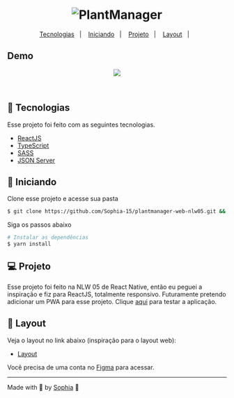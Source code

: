 <h1 align="center">
    <img alt="PlantManager" title="PlantManager" src="https://raw.githubusercontent.com/birobirobiro/nlw-05-plantmanager/5a583f20d0e88fdf4afd88d1cee338e12556ccb4/.github/logo.svg" />
</h1>

<p align="center">
  <a href="#-tecnologias">Tecnologias</a>&nbsp;&nbsp;&nbsp;|&nbsp;&nbsp;&nbsp;
  <a href="#-iniciando">Iniciando</a>&nbsp;&nbsp;&nbsp;|&nbsp;&nbsp;&nbsp;
  <a href="#-projeto">Projeto</a>&nbsp;&nbsp;&nbsp;|&nbsp;&nbsp;&nbsp;
  <a href="#-layout">Layout</a>&nbsp;&nbsp;&nbsp;|&nbsp;&nbsp;&nbsp;
</p>


## Demo

<p  align="center">
  <img src="https://user-images.githubusercontent.com/67246528/137040533-d1400405-8783-4f2e-903d-31ec09c86324.gif"/>
</p>


<br>


## 🧪 Tecnologias

Esse projeto foi feito com as seguintes tecnologias.

- [ReactJS](https://reactjs.org/)
- [TypeScript](https://www.typescriptlang.org/)
- [SASS](https://sass-lang.com/)
- [JSON Server](https://www.npmjs.com/package/json-server)


## 🚀 Iniciando

Clone esse projeto e acesse sua pasta

```bash
$ git clone https://github.com/Sophia-15/plantmanager-web-nlw05.git && cd plantmanager-web-05
```

Siga os passos abaixo
```bash
# Instalar as dependências 
$ yarn install
```

## 💻 Projeto

Esse projeto foi feito na NLW 05 de React Native, então eu peguei a inspiração e fiz para ReactJS, totalmente responsivo. Futuramente pretendo adicionar um PWA para esse projeto. Clique [aqui](https://plantmanager-web.herokuapp.com) para testar a aplicação.


## 🔖 Layout

Veja o layout no link abaixo (inspiração para o layout web):

- [Layout](https://www.figma.com/file/IhQRtrOZdu3TrvkPYREzOy/PlantManager) 

Você precisa de uma conta no [Figma](http://figma.com/) para acessar.

---

Made with 💜 by [Sophia](https://www.github.com/sophia-15) 👋
